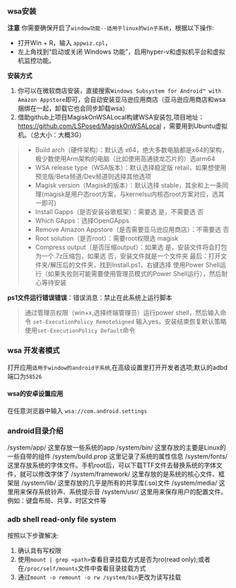 ### wsa安装

**注意** 你需要确保开启了`window功能--适用于linux的win子系统`，根据以下操作:
- 打开Win + R，输入 `appwiz.cpl`，
- 左上角找到“启动或关闭 Windows 功能”，启用hyper-v和虚拟机平台和虚拟机监控功能。

**安装方式**
1. 你可以在微软商店安装，直接搜索`Windows Subsystem for Android™ with Amazon Appstore`即可，会自动安装亚马逊应用商店（亚马逊应用商店和wsa捆绑在一起，卸载它也会同步卸载wsa）
2. 借助github上项目MagiskOnWSALocal构建WSA安装包,项目地址：https://github.com/LSPosed/MagiskOnWSALocal ，需要用到Ubuntu虚拟机。（总大小：大概3G）
> - Build arch（硬件架构）：默认选 x64，绝大多数电脑都是x64的架构，极少数使用Arm架构的电脑（比如使用高通骁龙芯片的）选arm64
> - WSA release type（WSA版本）：默认选择稳定版 retail，如果想使用预览版/Beta频道/Dev频道则选择其他选项
> - Magisk version（Magisk的版本）：默认选择 stable，其余和上一条同理(magisk是用户态root方案，与kernelsu内核态root方案对应，选其一即可)
> - Install Gapps（是否安装谷歌框架）：需要选 是，不需要选 否
> - Which GApps：选择OpenGApps
> - Remove Amazon Appstore（是否需要亚马逊应用商店）：不需要选 否
> - Root solution（是否root）：需要root权限选 magisk
> - Compress output（是否压缩output）：如果选 是，安装文件将会打包为一个.7z压缩包，如果选 否，安装文件就是一个文件夹
> 最后：打开文件夹/解压后的文件夹，找到Install.ps1，右键选择 使用Power Shell运行（如果失败则可能需要使用管理员模式的Power Shell运行），然后耐心等待安装

**ps1文件运行错误错误**：错误消息：禁止在此系统上运行脚本
> 通过管理员权限（win+x,选择终端管理员）运行power shell，然后输入命令
`set-ExecutionPolicy RemoteSigned` 输入yes。安装结束恢复默认策略使用`set-ExecutionPolicy Default`命令


### wsa 开发者模式
打开应用`适用于window的android子系统`,在高级设置里打开开发者选项;默认的adbd端口为`58526`

#### wsa的安卓设置应用
在任意浏览器中输入 `wsa://com.android.settings`

### android目录介绍

/system/app/    这里存放一些系统的app
/system/bin/    这里存放的主要是Linux的一些自带的组件
/system/build.prop     这里记录了系统的属性信息
/system/fonts/     这里存放系统的字体文件。手机root后，可以下载TTF文件去替换系统的字体文件，就可以修改字体了
/system/framework/    这里存放的是系统的核心文件、框架层
/system/lib/    这里存放的几乎是所有的共享库(.so)文件
/system/media/    这里用来保存系统铃声、系统提示音
 /system/usr/   这里用来保存用户的配置文件。例如：键盘布局、共享、时区文件等

### adb shell read-only file system

按照以下步骤解决:
1. 确认具有写权限
2. 使用`mount | grep <path>`查看目录挂载方式是否为ro(read only);或者在`/proc/self/mounts`文件中查看目录挂载方式
3. 通过`mount -o remount -o rw /system/bin`更改为读写挂载